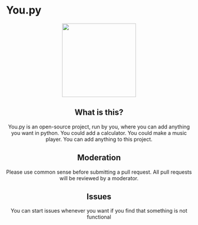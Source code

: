 # You.py

<div align="center">
  <a href="https://github.com/webpack/webpack">
    <img width="200" height="200" src="https://i.ibb.co/1mkqMvr/logo.png">
  </a>

## What is this?
You.py is an open-source project, run by you, where you can add anything you want in python. You could add a calculator. You could make a music player. You can add anything to this project.

## Moderation
Please use common sense before submitting a pull request. All pull requests will be reviewed by a moderator.

## Issues
You can start issues whenever you want if you find that something is not functional
